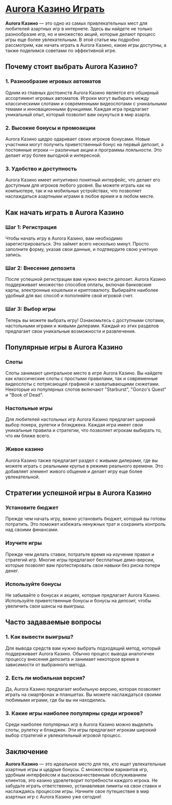 # [Aurora Казино Играть]([https://brandplay.link/RD52jZbL](https://10trafic-stat2.com/click/668546556bcc6313411604bc/6766/13031/subaccount))

**Aurora Казино** — это одно из самых привлекательных мест для любителей азартных игр в интернете. Здесь вы найдете не только разнообразие игр, но и множество акций, которые делают процесс игры еще более увлекательным. В этой статье мы подробно рассмотрим, как начать играть в Aurora Казино, какие игры доступны, а также поделимся советами по эффективной игре.

## Почему стоит выбрать Aurora Казино?

### 1. Разнообразие игровых автоматов

Одним из главных достоинств Aurora Казино является его обширный ассортимент игровых автоматов. Игроки могут выбирать между классическими слотами и современными видеослотами с уникальными темами и инновационными функциями. Каждая игра предлагает уникальный опыт, который позволит вам окунуться в мир азарта.

### 2. Высокие бонусы и промоакции

Aurora Казино щедро одаривает своих игроков бонусами. Новые участники могут получить приветственный бонус на первый депозит, а постоянные игроки — различные акции и программы лояльности. Это делает игру более выгодной и интересной.

### 3. Удобство и доступность

Aurora Казино имеет интуитивно понятный интерфейс, что делает его доступным для игроков любого уровня. Вы можете играть как на компьютере, так и на мобильных устройствах, что позволяет наслаждаться азартными играми в любое время и в любом месте.

## Как начать играть в Aurora Казино

### Шаг 1: Регистрация

Чтобы начать игру в Aurora Казино, вам необходимо зарегистрироваться. Это займет всего несколько минут. Просто заполните форму, указав свои данные, и подтвердите свою учетную запись.

### Шаг 2: Внесение депозита

После успешной регистрации вам нужно внести депозит. Aurora Казино поддерживает множество способов оплаты, включая банковские карты, электронные кошельки и криптовалюту. Выбирайте наиболее удобный для вас способ и пополняйте свой игровой счет.

### Шаг 3: Выбор игры

Теперь вы можете выбрать игру! Ознакомьтесь с доступными слотами, настольными играми и живыми дилерами. Каждый из этих разделов предлагает свои уникальные возможности и развлечения.

## Популярные игры в Aurora Казино

### Слоты

Слоты занимают центральное место в игре Aurora Казино. Вы найдете как классические слоты с простыми правилами, так и современные видеослоты с потрясающей графикой и захватывающими сюжетами. Некоторые из популярных слотов включают "Starburst", "Gonzo's Quest" и "Book of Dead".

### Настольные игры

Для любителей настольных игр Aurora Казино предлагает широкий выбор покера, рулетки и блэкджека. Каждая игра имеет свои уникальные правила и стратегии, что позволяет игрокам выбирать то, что им ближе всего.

### Живое казино

Aurora Казино также предлагает раздел с живыми дилерами, где вы можете играть с реальными крупье в режиме реального времени. Это добавляет элемент живого общения и делает игру еще более увлекательной.

## Стратегии успешной игры в Aurora Казино

### Установите бюджет

Прежде чем начать игру, важно установить бюджет, который вы готовы потратить. Это поможет избежать ненужных трат и сохранить контроль над своими финансами.

### Изучите игры

Прежде чем делать ставки, потратьте время на изучение правил и стратегий игр. Многие игры предлагают бесплатные демо-версии, которые позволят вам протестировать свои навыки без риска потери денег.

### Используйте бонусы

Не забывайте о бонусах и акциях, которые предлагает Aurora Казино. Используйте приветственные бонусы и бонусы на депозит, чтобы увеличить свои шансы на выигрыш.

## Часто задаваемые вопросы

### 1. Как вывести выигрыш?

Для вывода средств вам нужно выбрать подходящий метод, который поддерживает Aurora Казино. Обычно процесс вывода аналогичен процессу внесения депозита и занимает некоторое время в зависимости от выбранного метода.

### 2. Есть ли мобильная версия?

Да, Aurora Казино предлагает мобильную версию, которая позволяет играть на смартфонах и планшетах. Вы можете наслаждаться своими любимыми играми, где бы вы ни находились.

### 3. Какие игры наиболее популярны среди игроков?

Среди наиболее популярных игр в Aurora Казино можно выделить слоты, рулетку и блэкджек. Эти игры предлагают игрокам широкий выбор стратегий и увлекательный игровой процесс.

## Заключение

**Aurora Казино** — это идеальное место для тех, кто ищет увлекательные азартные игры и щедрые бонусы. С множеством вариантов игр, удобным интерфейсом и высококачественным обслуживанием клиентов, это казино удовлетворит потребности каждого игрока. Не забудьте играть ответственно, устанавливая лимиты на свои ставки и наслаждаясь процессом игры. Начните свое путешествие в мир азартных игр с Aurora Казино уже сегодня!
